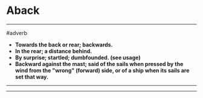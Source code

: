 # Aback
---
#adverb
- **Towards the back or rear; backwards.**
- **In the rear; a distance behind.**
- **By surprise; startled; dumbfounded. (see usage)**
- **Backward against the mast; said of the sails when pressed by the wind from the "wrong" (forward) side, or of a ship when its sails are set that way.**
---
---
